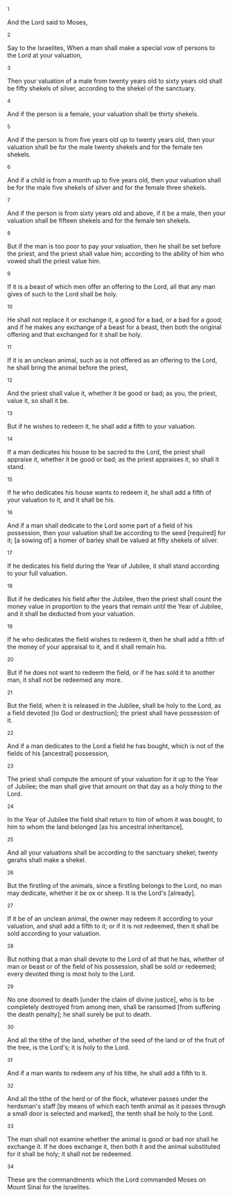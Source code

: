 <sup>1</sup> 

And the Lord said to Moses, 

<sup>2</sup> 

Say to the Israelites, When a man shall make a special vow of persons to the Lord at your valuation, 

<sup>3</sup> 

Then your valuation of a male from twenty years old to sixty years old shall be fifty shekels of silver, according to the shekel of the sanctuary. 

<sup>4</sup> 

And if the person is a female, your valuation shall be thirty shekels. 

<sup>5</sup> 

And if the person is from five years old up to twenty years old, then your valuation shall be for the male twenty shekels and for the female ten shekels. 

<sup>6</sup> 

And if a child is from a month up to five years old, then your valuation shall be for the male five shekels of silver and for the female three shekels. 

<sup>7</sup> 

And if the person is from sixty years old and above, if it be a male, then your valuation shall be fifteen shekels and for the female ten shekels. 

<sup>8</sup> 

But if the man is too poor to pay your valuation, then he shall be set before the priest, and the priest shall value him; according to the ability of him who vowed shall the priest value him. 

<sup>9</sup> 

If it is a beast of which men offer an offering to the Lord, all that any man gives of such to the Lord shall be holy. 

<sup>10</sup> 

He shall not replace it or exchange it, a good for a bad, or a bad for a good; and if he makes any exchange of a beast for a beast, then both the original offering and that exchanged for it shall be holy. 

<sup>11</sup> 

If it is an unclean animal, such as is not offered as an offering to the Lord, he shall bring the animal before the priest, 

<sup>12</sup> 

And the priest shall value it, whether it be good or bad; as you, the priest, value it, so shall it be. 

<sup>13</sup> 

But if he wishes to redeem it, he shall add a fifth to your valuation. 

<sup>14</sup> 

If a man dedicates his house to be sacred to the Lord, the priest shall appraise it, whether it be good or bad; as the priest appraises it, so shall it stand. 

<sup>15</sup> 

If he who dedicates his house wants to redeem it, he shall add a fifth of your valuation to it, and it shall be his. 

<sup>16</sup> 

And if a man shall dedicate to the Lord some part of a field of his possession, then your valuation shall be according to the seed [required] for it; [a sowing of] a homer of barley shall be valued at fifty shekels of silver. 

<sup>17</sup> 

If he dedicates his field during the Year of Jubilee, it shall stand according to your full valuation. 

<sup>18</sup> 

But if he dedicates his field after the Jubilee, then the priest shall count the money value in proportion to the years that remain until the Year of Jubilee, and it shall be deducted from your valuation. 

<sup>19</sup> 

If he who dedicates the field wishes to redeem it, then he shall add a fifth of the money of your appraisal to it, and it shall remain his. 

<sup>20</sup> 

But if he does not want to redeem the field, or if he has sold it to another man, it shall not be redeemed any more. 

<sup>21</sup> 

But the field, when it is released in the Jubilee, shall be holy to the Lord, as a field devoted [to God or destruction]; the priest shall have possession of it. 

<sup>22</sup> 

And if a man dedicates to the Lord a field he has bought, which is not of the fields of his [ancestral] possession, 

<sup>23</sup> 

The priest shall compute the amount of your valuation for it up to the Year of Jubilee; the man shall give that amount on that day as a holy thing to the Lord. 

<sup>24</sup> 

In the Year of Jubilee the field shall return to him of whom it was bought, to him to whom the land belonged [as his ancestral inheritance]. 

<sup>25</sup> 

And all your valuations shall be according to the sanctuary shekel; twenty gerahs shall make a shekel. 

<sup>26</sup> 

But the firstling of the animals, since a firstling belongs to the Lord, no man may dedicate, whether it be ox or sheep. It is the Lord's [already]. 

<sup>27</sup> 

If it be of an unclean animal, the owner may redeem it according to your valuation, and shall add a fifth to it; or if it is not redeemed, then it shall be sold according to your valuation. 

<sup>28</sup> 

But nothing that a man shall devote to the Lord of all that he has, whether of man or beast or of the field of his possession, shall be sold or redeemed; every devoted thing is most holy to the Lord. 

<sup>29</sup> 

No one doomed to death [under the claim of divine justice], who is to be completely destroyed from among men, shall be ransomed [from suffering the death penalty]; he shall surely be put to death. 

<sup>30</sup> 

And all the tithe of the land, whether of the seed of the land or of the fruit of the tree, is the Lord's; it is holy to the Lord. 

<sup>31</sup> 

And if a man wants to redeem any of his tithe, he shall add a fifth to it. 

<sup>32</sup> 

And all the tithe of the herd or of the flock, whatever passes under the herdsman's staff [by means of which each tenth animal as it passes through a small door is selected and marked], the tenth shall be holy to the Lord. 

<sup>33</sup> 

The man shall not examine whether the animal is good or bad nor shall he exchange it. If he does exchange it, then both it and the animal substituted for it shall be holy; it shall not be redeemed. 

<sup>34</sup> 

These are the commandments which the Lord commanded Moses on Mount Sinai for the Israelites.